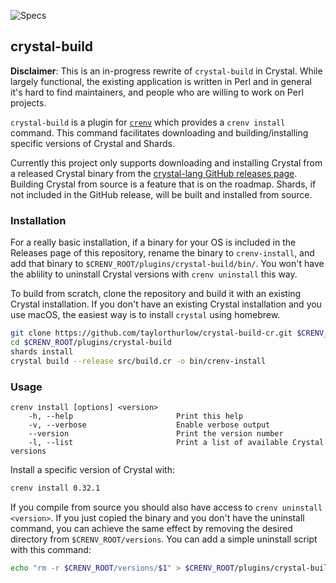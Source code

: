 ![Specs](https://github.com/taylorthurlow/crystal-build-cr/workflows/specs/badge.svg)

## crystal-build

**Disclaimer**: This is an in-progress rewrite of `crystal-build` in Crystal. While largely functional, the existing application is written in Perl and in general it's hard to find maintainers, and people who are willing to work on Perl projects. 

`crystal-build` is a plugin for [`crenv`](https://github.com/crenv/crenv) which provides a `crenv install` command. This command facilitates downloading and building/installing specific versions of Crystal and Shards.

Currently this project only supports downloading and installing Crystal from a released Crystal binary from the [crystal-lang GitHub releases page](https://github.com/crystal-lang/crystal/releases). Building Crystal from source is a feature that is on the roadmap. Shards, if not included in the GitHub release, will be built and installed from source.

### Installation

For a really basic installation, if a binary for your OS is included in the Releases page of this repository, rename the binary to `crenv-install`, and add that binary to `$CRENV_ROOT/plugins/crystal-build/bin/`. You won't have the ablility to uninstall Crystal versions with `crenv uninstall` this way.

To build from scratch, clone the repository and build it with an existing Crystal installation. If you don't have an existing Crystal installation and you use macOS, the easiest way is to install `crystal` using homebrew. 

```bash
git clone https://github.com/taylorthurlow/crystal-build-cr.git $CRENV_ROOT/plugins/crystal-build
cd $CRENV_ROOT/plugins/crystal-build
shards install
crystal build --release src/build.cr -o bin/crenv-install
```

### Usage

```
crenv install [options] <version>
    -h, --help                       Print this help
    -v, --verbose                    Enable verbose output
    --version                        Print the version number
    -l, --list                       Print a list of available Crystal versions
```

Install a specific version of Crystal with:

```bash
crenv install 0.32.1
```

If you compile from source you should also have access to `crenv uninstall <version>`. If you just copied the binary and you don't have the uninstall command, you can achieve the same effect by removing the desired directory from `$CRENV_ROOT/versions`. You can add a simple uninstall script with this command:

```bash
echo "rm -r $CRENV_ROOT/versions/$1" > $CRENV_ROOT/plugins/crystal-build/bin/crenv-uninstall
```

